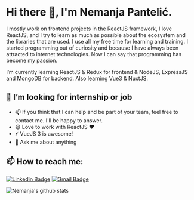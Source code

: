 # Hi there 👋, I'm Nemanja Pantelić.

I mostly work on frontend projects in the ReactJS framework, I love ReactJS, and I try to learn as much as possible about the ecosystem and the libraries that are used. I use all my free time for learning and training. I started programming out of curiosity and because I have always been attracted to internet technologies. Now I can say that programming has become my passion.

I’m currently learning ReactJS & Redux for frontend & NodeJS, ExpressJS and MongoDB for backend. Also learning Vue3 & NuxtJS.

<!--
**NemanjaP83/NemanjaP83** is a ✨ _special_ ✨ repository because its `README.md` (this file) appears on your GitHub profile.

Here are some ideas to get you started:

- 🔭 I’m currently working on ...
- 🌱 I’m currently learning ...
- 👯 I’m looking to collaborate on ...
- 🤔 I’m looking for help with ...
- 💬 Ask me about ...
- 📫 How to reach me: ...
- 😄 Pronouns: ...
- ⚡ Fun fact: ...
-->

## 🔭 I’m looking for internship or job
- 📫  If you think that I can help and be part of your team, feel free to contact me. I'll be happy to answer.
- 😄 Love to work with ReactJS :heart:
- ⚡ VueJS 3 is awesome!
- 💬 Ask me about anything
 
## 📫 How to reach me: 
[![Linkedin Badge](https://img.shields.io/badge/-Nemanja_Pantelic-blue?style=flat-square&logo=Linkedin&logoColor=white&link=https://www.linkedin.com/in/nemanja-panteli%C4%87-101271134//)](https://www.linkedin.com/in/nemanja-panteli%C4%87-101271134/) [![Gmail Badge](https://img.shields.io/badge/-necaintruder@gmail.com-c14438?style=flat-square&logo=Gmail&logoColor=white&link=mailto:necaintruder@gmail.com)](mailto:necaintruder@gmail.com)

![Nemanja's github stats](https://github-readme-stats.vercel.app/api?username=NemanjaP83&show_icons=true&theme=dark)
